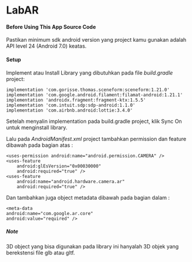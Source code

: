 # LabAR

#### Before Using This App Source Code
Pastikan minimum sdk android version yang project kamu gunakan adalah API level 24 (Android 7.0) keatas.

#### Setup
Implement atau Install Library yang dibutuhkan pada file *build.gradle* project:

```
implementation 'com.gorisse.thomas.sceneform:sceneform:1.21.0'
implementation 'com.google.android.filament:filamat-android:1.21.1'
implementation 'androidx.fragment:fragment-ktx:1.5.5'
implementation 'com.intuit.sdp:sdp-android:1.1.0'
implementation 'com.airbnb.android:lottie:3.4.0'
```
Setelah menyalin implementation pada build.gradle project, klik Sync On untuk menginstall library.

Lalu pada *AndroidManifest.xml* project tambahkan permission dan feature dibawah pada bagian atas *<application>*:
```
<uses-permission android:name="android.permission.CAMERA" />
<uses-feature
    android:glEsVersion="0x00030000"
    android:required="true" />
<uses-feature
    android:name="android.hardware.camera.ar"
    android:required="true" />
```

Dan tambahkan juga object metadata dibawah pada bagian dalam *<application>* :
```
<meta-data
android:name="com.google.ar.core"
android:value="required" />
```

##### Note
3D object yang bisa digunakan pada library ini hanyalah 3D objek yang berekstensi file glb atau gltf.
